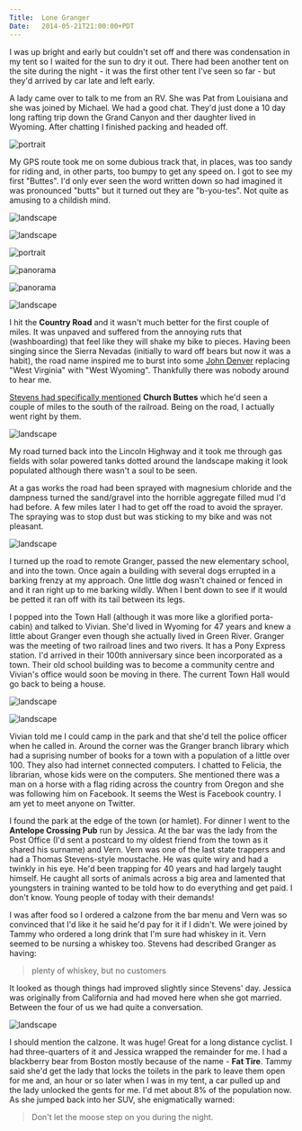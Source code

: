 ```yaml
---
Title:	Lone Granger
Date:	2014-05-21T21:00:00+PDT
---
```


I was up bright and early but couldn't set off and there was condensation in my tent so I waited for the sun to dry it out. There had been another tent on the site during the night - it was the first other tent I've seen so far - but they'd arrived by car late and left early.

A lady came over to talk to me from an RV. She was Pat from Louisiana and she was joined by Michael. We had a good chat. They'd just done a 10 day long rafting trip down the Grand Canyon and ther daughter lived in Wyoming. After chatting I finished packing and headed off. 

![portrait](https://farm4.staticflickr.com/3757/14119509940_5873fd8516_c.jpg "Pat and Michael")

My GPS route took me on some dubious track that, in places, was too sandy for riding and, in other parts, too bumpy to get any speed on. I got to see my first "Buttes". I'd only ever seen the word written down so had imagined it was pronounced "butts" but it turned out they are "b-you-tes". Not quite as amusing to a childish mind.

![landscape](https://farm6.staticflickr.com/5541/14306122855_0bca938c77.jpg "Big Bird")

![landscape](https://farm4.staticflickr.com/3827/14119464999_605fce4909_c.jpg "Looking back along the road")

![portrait](https://farm6.staticflickr.com/5076/14283005516_7960846f63_c.jpg "Cacti")

![panorama](https://farm4.staticflickr.com/3845/14635749640_9d93721034_h.jpg "I like big Buttes")

![panorama](https://farm6.staticflickr.com/5565/14635757750_4caca65335_h.jpg "Buttes")

![landscape](https://farm3.staticflickr.com/2907/14304248042_dc776fee96.jpg "Bike with Buttes")

I hit the __Country Road__ and it wasn't much better for the first couple of miles. It was unpaved and suffered from the annoying ruts that (washboarding) that feel like they will shake my bike to pieces. Having been singing since the Sierra Nevadas (initially to ward off bears but now it was a habit), the road name inspired me to burst into some [John Denver](https://www.youtube.com/watch?v=oN86d0CdgHQ) replacing "West Virginia" with "West Wyoming". Thankfully there was nobody around to hear me.

[Stevens had specifically mentioned](http://www.strudel.org.uk/blog/stevens/000055.shtml) __Church Buttes__ which he'd seen a couple of miles to the south of the railroad. Being on the road, I actually went right by them.

![landscape](https://farm3.staticflickr.com/2927/14306148985_c97c52b349_z.jpg "Church Buttes")

My road turned back into the Lincoln Highway and it took me through gas fields with solar powered tanks dotted around the landscape making it look populated although there wasn't a soul to be seen.

At a gas works the road had been sprayed with magnesium chloride and the dampness turned the sand/gravel into the horrible aggregate filled mud I'd had before. A few miles later I had to get off the road to avoid the sprayer. The spraying was to stop dust but was sticking to my bike and was not pleasant.

![landscape](https://farm6.staticflickr.com/5489/14306151805_c07c0c5ae1_z.jpg "Gas works")

I turned up the road to remote Granger, passed the new elementary school, and into the town. Once again a building with several dogs errupted in a barking frenzy at my approach. One little dog wasn't chained or fenced in and it ran right up to me barking wildly. When I bent down to see if it would be petted it ran off with its tail between its legs. 

I popped into the Town Hall (although it was more like a glorified porta-cabin) and talked to Vivian. She'd lived in Wyoming for 47 years and knew a little about Granger even though she actually lived in Green River. Granger was the meeting of two railroad lines and two rivers. It has a Pony Express station. I'd arrived in their 100th anniversary since been incorporated as a town. Their old school building was to become a community centre and Vivian's office would soon be moving in there. The current Town Hall would go back to being a house.

![landscape](https://farm6.staticflickr.com/5531/14304261412_af27e5fcfb_z.jpg "Granger Town Hall")

![landscape](https://farm3.staticflickr.com/2936/14326341693_9cddd392f1_z.jpg "Vivian with the Pony Express Station")

Vivian told me I could camp in the park and that she'd tell the police officer when he called in. Around the corner was the Granger branch library which had a suprising number of books for a town with a population of a little over 100. They also had internet connected computers. I chatted to Felicia, the librarian, whose kids were on the computers. She mentioned there was a man on a horse with a flag riding across the country from Oregon and she was following him on Facebook. It seems the West is Facebook country. I am yet to meet anyone on Twitter.

I found the park at the edge of the town (or hamlet). For dinner I went to the __Antelope Crossing Pub__ run by Jessica. At the bar was the lady from the Post Office (I'd sent a postcard to my oldest friend from the town as it shared his surname) and Vern. Vern was one of the last state trappers and had a Thomas Stevens-style moustache. He was quite wiry and had a twinkly in his eye. He'd been trapping for 40 years and had largely taught himself. He caught all sorts of animals across a big area and lamented that youngsters in training wanted to be told how to do everything and get paid. I don't know. Young people of today with their demands!

I was after food so I ordered a calzone from the bar menu and Vern was so convinced that I'd like it he said he'd pay for it if I didn't. We were joined by Tammy who ordered a long drink that I'm sure had whiskey in it. Vern seemed to be nursing a whiskey too. Stevens had described Granger as having:

> plenty of whiskey, but no customers

It looked as though things had improved slightly since Stevens' day. Jessica was originally from California and had moved here when she got married. Between the four of us we had quite a conversation.

![landscape](https://farm4.staticflickr.com/3826/14119673850_75e0139d5b_z.jpg "Tammy and Jessica")

I should mention the calzone. It was huge! Great for a long distance cyclist. I had three-quarters of it and Jessica wrapped the remainder for me. I had a blackberry bear from Boston mostly because of the name - __Fat Tire__. Tammy said she'd get the lady that locks the toilets in the park to leave them open for me and, an hour or so later when I was in my tent, a car pulled up and the lady unlocked the gents for me. I'd met about 8% of the population now. As she jumped back into her SUV, she enigmatically warned:

> Don't let the moose step on you during the night.